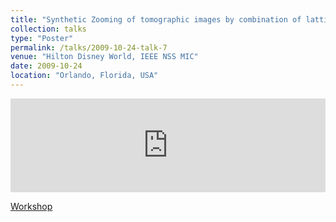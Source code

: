 ```yaml
---
title: "Synthetic Zooming of tomographic images by combination of lattices"
collection: talks
type: "Poster"
permalink: /talks/2009-10-24-talk-7
venue: "Hilton Disney World, IEEE NSS MIC"
date: 2009-10-24
location: "Orlando, Florida, USA"
---
```

<iframe src="https://onedrive.live.com/embed?resid=27058F57F76D3F1%2115437&authkey=!AJ3klW-_MPdwfmc&em=2" width="100%" frameborder="0" scrolling="no"></iframe>


[Workshop](http://cds.cern.ch/record/1166347?ln=en)
